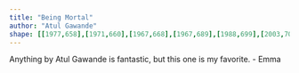 ```yaml
---
title: "Being Mortal"
author: "Atul Gawande"
shape: [[1977,658],[1971,660],[1967,668],[1967,689],[1988,699],[2003,703],[2012,709],[2028,713],[2032,719],[2035,731],[2032,784],[2029,805],[2024,912],[2022,924],[2021,970],[2017,989],[2014,1059],[2011,1087],[2010,1129],[2004,1192],[1999,1291],[1995,1337],[1995,1357],[1992,1383],[1992,1413],[1994,1418],[1999,1421],[2039,1424],[2062,1423],[2071,1420],[2074,1415],[2075,1406],[2081,1321],[2082,1283],[2084,1270],[2088,1192],[2091,1162],[2094,1084],[2101,1002],[2109,846],[2111,836],[2111,799],[2115,773],[2119,700],[2118,691],[2116,687],[2111,684],[2091,681],[2071,675],[2062,674],[2050,669],[2045,669],[2037,672],[2026,671],[2014,666],[1982,658]]
---
```

Anything by Atul Gawande is fantastic, but this one is my favorite. - Emma
